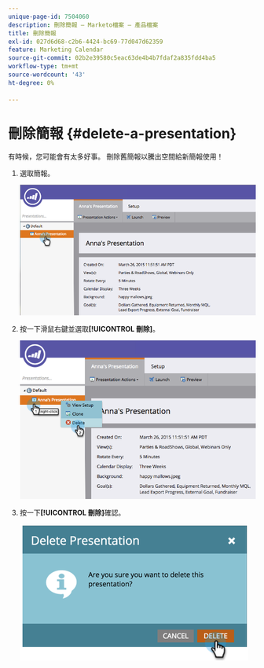 ```yaml
---
unique-page-id: 7504060
description: 刪除簡報 — Marketo檔案 — 產品檔案
title: 刪除簡報
exl-id: 027d6d68-c2b6-4424-bc69-77d047d62359
feature: Marketing Calendar
source-git-commit: 02b2e39580c5eac63de4b4b7fdaf2a835fdd4ba5
workflow-type: tm+mt
source-wordcount: '43'
ht-degree: 0%

---
```


# 刪除簡報 {#delete-a-presentation}

有時候，您可能會有太多好事。 刪除舊簡報以騰出空間給新簡報使用！

1. 選取簡報。

   ![](assets/image2015-3-26-12-3a26-3a41.png)

1. 按一下滑鼠右鍵並選取&#x200B;**[!UICONTROL 刪除]**。

   ![](assets/image2015-3-26-12-3a26-3a51.png)

1. 按一下&#x200B;**[!UICONTROL 刪除]**&#x200B;確認。

   ![](assets/image2015-3-20-16-3a21-3a10.png)
